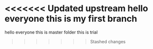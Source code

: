 <<<<<<< Updated upstream
hello everyone this is my first branch
=======
hello everyone
this is master folder
this is trial
>>>>>>> Stashed changes

